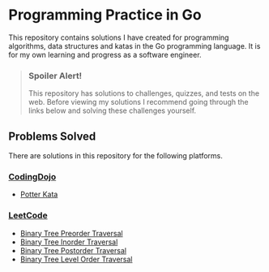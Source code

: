 # Programming Practice in Go

This repository contains solutions I have created for programming algorithms, data structures and katas in the Go programming language. It is for my own learning and progress as a software engineer. 

> ### Spoiler Alert!
> This repository has solutions to challenges, quizzes, and tests on the web. Before viewing my solutions I recommend going through the links below and solving these challenges yourself.

## Problems Solved

There are solutions in this repository for the following platforms.

### [CodingDojo](http://codingdojo.org)
* [Potter Kata](http://codingdojo.org/kata/Potter/)
### [LeetCode](http://leetcode.com)
* [Binary Tree Preorder Traversal](https://leetcode.com/explore/learn/card/data-structure-tree/134/traverse-a-tree/928/)
* [Binary Tree Inorder Traversal](https://leetcode.com/explore/learn/card/data-structure-tree/134/traverse-a-tree/929/)
* [Binary Tree Postorder Traversal](https://leetcode.com/explore/learn/card/data-structure-tree/134/traverse-a-tree/930/)
* [Binary Tree Level Order Traversal](https://leetcode.com/explore/learn/card/data-structure-tree/134/traverse-a-tree/931/)